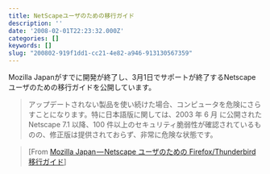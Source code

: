 ```yaml
---
title: NetScapeユーザのための移行ガイド
description: ''
date: '2008-02-01T22:23:32.000Z'
categories: []
keywords: []
slug: "200802-919f1dd1-cc21-4e82-a946-913130567359"
---
```

Mozilla Japanがすでに開発が終了し、3月1日でサポートが終了するNetscapeユーザのための移行ガイドを公開しています。

> アップデートされない製品を使い続けた場合、コンピュータを危険にさらすことになります。特に日本語版に関しては、2003 年 6 月 に公開された Netscape 7.1 以降、100 件以上のセキュリティ脆弱性が確認されているものの、修正版は提供されておらず、非常に危険な状態です。

> \[From [Mozilla Japan — Netscape ユーザのための Firefox/Thunderbird 移行ガイド](http://www.mozilla-japan.org/switch/netscape/)\]